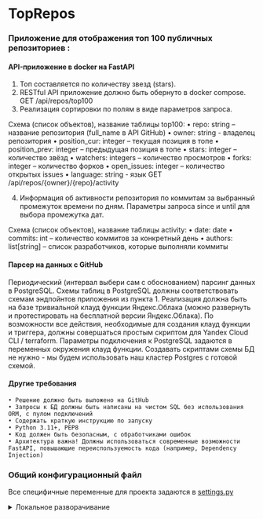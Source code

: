 # TopRepos

### Приложение для отображения топ 100 публичных репозиториев :

#### API-приложение в docker на FastAPI 
1. Топ составляется по количеству звезд (stars). 
2. RESTful API приложение должно быть обернуто в docker compose.
GET /api/repos/top100
3. Реализация сортировки по полям в виде параметров запроса. 

Схема (список объектов), название таблицы top100:
    • repo: string – название репозитория (full_name в API GitHub)
    • owner: string - владелец репозитория
    • position_cur: integer – текущая позиция в топе
    • position_prev: integer – предыдущая позиция в топе
    • stars: integer – количество звёзд
    • watchers: integers – количество просмотров
    • forks: integer – количество форков
    • open_issues: integer – количество открытых issues
    • language: string - язык
GET /api/repos/{owner}/{repo}/activity

4. Информация об активности репозитория по коммитам за выбранный промежуток времени по дням. Параметры запроса since и until для выбора промежутка дат.

Схема (список объектов), название таблицы activity:
    • date: date
    • commits: int – количество коммитов за конкретный день
    • authors: list[string] – список разработчиков, которые выполняли коммиты

#### Парсер на данных с GitHub
Периодический (интервал выбери сам с обоснованием) парсинг данных в PostgreSQL. Схемы таблиц в PostgreSQL должны соответствовать схемам эндпойнтов приложения из пункта 1. 
Реализация должна быть на базе тривиальной клауд функции Яндекс.Облака (можно развернуть и протестировать на бесплатной версии Яндекс.Облака). 
По возможности все действия, необходимые для создания клауд функции и триггера, должны совершаться простым скриптом для Yandex Cloud CLI / terraform. 
Параметры подключения к PostgreSQL задаются в переменных окружения клауд функции. Создавать скриптами схемы БД не нужно - мы будем использовать наш кластер Postgres c готовой схемой.

#### Другие требования
    • Решение должно быть выложено на GitHub
    • Запросы к БД должны быть написаны на чистом SQL без использования ORM, c пулом подключений
    • Содержать краткую инструкцию по запуску
    • Python 3.11+, PEP8
    • Код должен быть безопасным, с обработчиками ошибок
    • Архитектура важна! Должны использоваться современные возможности FastAPI, повышающие переиспользуемость кода (например, Dependency Injection)


### Общий конфигурационный файл
Все специфичные переменные для проекта задаются в [settings.py](app/config/settings.py)


<details>
<summary>Локальное разворачивание</summary>

### Настройка локального окружения
```sh
python3 -m venv env

source env/bin/activate

pip install -r requirements.txt
```

### Прогон через линтеры и запуск тестов
```sh
flake8 .
pytest tests/
```

### Запуск
```sh
python run.py
```

### API
```
http://0.0.0.0:8000/docs
```

#### Запустить команду из корневой директории, если появляются ошибки с отсутствием модуля
```sh
export PYTHONPATH=$(pwd)
```
</details>